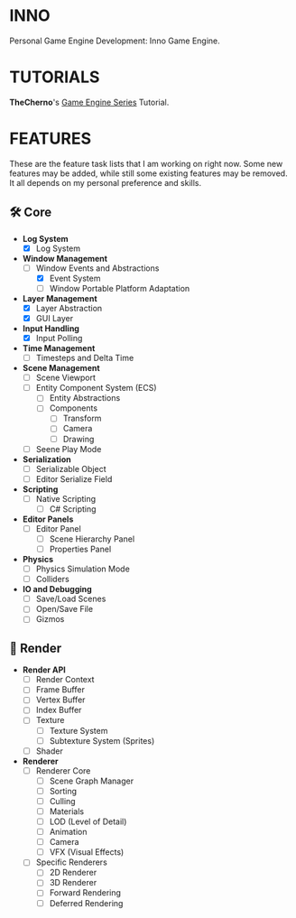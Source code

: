 # INNO

Personal Game Engine Development: Inno Game Engine.

# TUTORIALS

**TheCherno**'s [Game Engine Series](https://thecherno.com/engine) Tutorial.

# FEATURES

These are the feature task lists that I am working on right now. Some new features may be added, while still some existing features may be removed. It all depends on my personal preference and skills.

## 🛠️ Core

- **Log System**
  - [x] Log System

- **Window Management**
  - [ ] Window Events and Abstractions
    - [x] Event System
    - [ ] Window Portable Platform Adaptation

- **Layer Management**
  - [x] Layer Abstraction
  - [x] GUI Layer

- **Input Handling**
  - [x] Input Polling

- **Time Management**
  - [ ] Timesteps and Delta Time

- **Scene Management**
  - [ ] Scene Viewport
  - [ ] Entity Component System (ECS)
    - [ ] Entity Abstractions
    - [ ] Components
      - [ ] Transform
      - [ ] Camera
      - [ ] Drawing
  - [ ] Seene Play Mode

- **Serialization**
  - [ ] Serializable Object
  - [ ] Editor Serialize Field

- **Scripting**
  - [ ] Native Scripting
    - [ ] C# Scripting

- **Editor Panels**
  - [ ] Editor Panel
    - [ ] Scene Hierarchy Panel
    - [ ] Properties Panel

- **Physics**
  - [ ] Physics Simulation Mode
  - [ ] Colliders

- **IO and Debugging**
  - [ ] Save/Load Scenes
  - [ ] Open/Save File
  - [ ] Gizmos

## 🎨 Render

- **Render API**
  - [ ] Render Context
  - [ ] Frame Buffer
  - [ ] Vertex Buffer
  - [ ] Index Buffer
  - [ ] Texture
    - [ ] Texture System
    - [ ] Subtexture System (Sprites)
  - [ ] Shader

- **Renderer**
  - [ ] Renderer Core
    - [ ] Scene Graph Manager
    - [ ] Sorting
    - [ ] Culling
    - [ ] Materials
    - [ ] LOD (Level of Detail)
    - [ ] Animation
    - [ ] Camera
    - [ ] VFX (Visual Effects)
  - [ ] Specific Renderers
    - [ ] 2D Renderer
    - [ ] 3D Renderer
    - [ ] Forward Rendering
    - [ ] Deferred Rendering
